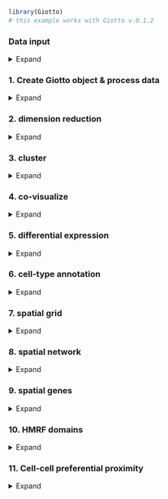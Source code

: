 
<!-- mouse_cortex_1_simple.md is generated from mouse_cortex_1_simple.Rmd Please edit that file -->

``` r
library(Giotto)
# this example works with Giotto v.0.1.2
```

### Data input

<details>

<summary>Expand</summary>  

[Wang et al.](https://science.sciencemag.org/content/361/6400/eaat5691)
created a 3D spatial expression dataset consisting of 28 genes from
32,845 single cells acquired over multiple rounds in visual cortex
STARmap volumes.

![](./starmap_3D_data.png) .

``` r
STARMAP_data_folder = '/Volumes/Ruben_Seagate/Dropbox/Projects/GC_lab/Ruben_Dries/190225_spatial_package/Data/Starmap_data/'
expr = read.table(paste0(STARMAP_data_folder, '/', 'STARmap_3D_data_expression.txt'))
cell_loc = read.table(paste0(STARMAP_data_folder, '/', 'STARmap_3D_data_cell_locations.txt'))
```

-----

</details>

### 1\. Create Giotto object & process data

<details>

<summary>Expand</summary>  

``` r
# create
STAR_test <- createGiottoObject(raw_exprs = expr, spatial_locs = cell_loc)

# check distributions, test different thresholds and filter
filterDistributions(STAR_test, detection = 'genes', show_plot = F)
filterDistributions(STAR_test, detection = 'cells', show_plot = F)
filterCombinations(STAR_test,
                   expression_thresholds = c(1, 2),
                   gene_det_in_min_cells = c(20000, 30000),
                   min_det_genes_per_cell = c(20, 25))
STAR_test <- filterGiotto(gobject = STAR_test,
                          gene_det_in_min_cells = 20000,
                          min_det_genes_per_cell = 20)

## normalize & adjust
STAR_test <- normalizeGiotto(gobject = STAR_test, scalefactor = 10000, verbose = T)
STAR_test <- addStatistics(gobject = STAR_test)
STAR_test <- adjustGiottoMatrix(gobject = STAR_test, expression_values = c('normalized'),
                                batch_columns = NULL, covariate_columns = c('nr_genes', 'total_expr'),
                                return_gobject = TRUE,
                                update_slot = c('custom'))
```

Data can be presented in 3D for both the spatial (if captured in 3D) and
expression space. Output is generated by plotly and can be saved as an
html widget as show belown. These html widgets can be opened again in
any browser for further exploration and to generate static figures. For
this example we will only present static figures for each interactive 3D
plot.

``` r
real_3D = visPlot(gobject = STAR_test,
                  sdimx = "sdimx", sdimy = "sdimy", sdimz = "sdimz",
                  point_size = 1, axis_scale = "real", z_ticks = 2)
htmlwidgets::saveWidget(plotly::as_widget(real_3D), file = paste0(gobject_folder,'/', 'starmap_real_3D.html'))

cube_3D = visPlot(gobject = STAR_test,
                  sdimx = "sdimx", sdimy = "sdimy", sdimz = "sdimz",
                  point_size = 1, axis_scale = "cube", z_ticks = 2)
htmlwidgets::saveWidget(plotly::as_widget(cube_3D), file = paste0(gobject_folder,'/', 'starmap_cube_3D.html'))
```

Real scale 3D image: ![](./figures/3D_real_presentation.png)

Cube scale 3D image: ![](./figures/3D_cube_presentation.png)

-----

</details>

### 2\. dimension reduction

<details>

<summary>Expand</summary>  

``` r
STAR_test <- calculateHVG(gobject = STAR_test, method = 'cov_groups', zscore_threshold = 0.5, nr_expression_groups = 3)
# use all genes (= default)
STAR_test <- runPCA(gobject = STAR_test, genes_to_use = NULL, scale_unit = F)
signPCA(STAR_test)
STAR_test <- runUMAP(STAR_test, dimensions_to_use = 1:8, n_components = 3, n_threads = 4)
```

-----

</details>

### 3\. cluster

<details>

<summary>Expand</summary>  

``` r

## sNN network (default)
STAR_test <- createNearestNetwork(gobject = STAR_test, dimensions_to_use = 1:8, k = 15)
## Leiden clustering
STAR_test <- doLeidenCluster(gobject = STAR_test, resolution = 0.2, n_iterations = 1000,
                             name = 'leiden_0.2',
                             python_path = "/Users/rubendries/Bin/anaconda3/envs/py36/bin/python")
```

``` r
STAR_UMAP <- plotUMAP(gobject = STAR_test, cell_color = 'leiden_0.2', 
                      point_size = 1.5,
                      plot_method = "plotly",
                      show_NN_network = T, 
                      edge_alpha = 0.05,
                      dim1_to_use = 1,
                      dim2_to_use = 2,
                      dim3_to_use = 3)
htmlwidgets::saveWidget(plotly::as_widget(STAR_UMAP), file = paste0(cluster_folder,'/', 'cluster_UMAP.html'))
```

3D UMAP plot: ![](./figures/UMAP_cluster_SNN.png)

-----

</details>

### 4\. co-visualize

<details>

<summary>Expand</summary>  

``` r
coPlot = visSpatDimPlot(gobject = STAR_test,
                        cell_color = 'leiden_0.2',
                        dim3_to_use = 3,
                        sdimz = "sdimz",
                        axis_scale = "real",
                        z_ticks = 2,
                        dim_point_size = 1,
                        spatial_point_size = 1,
                        show_NN_network = F)
htmlwidgets::saveWidget(plotly::as_widget(coPlot), file = paste0(covis_folder,'/', 'coPlot.html'))
```

Co-visualzation: ![](./figures/covisual_plot.png)

-----

</details>

### 5\. differential expression

<details>

<summary>Expand</summary>  

``` r
markers = findMarkers_one_vs_all(gobject = STAR_test,
                                 method = 'gini',
                                 expression_values = 'normalized',
                                 cluster_column = 'leiden_0.2',
                                 min_genes = 5, rank_score = 2)
markers[, head(.SD, 4), by = 'cluster']


# violinplot
violinPlot(STAR_test, genes = unique(markers$genes), cluster_column = 'leiden_0.2')

# individual genes and cells heatmap
plotHeatmap(STAR_test, genes = STAR_test@gene_ID, cluster_column = 'leiden_0.2',
            legend_nrows = 2, expression_values = 'scaled',
            cluster_order = 'correlation', gene_order = 'correlation', show_plot = F)

# individual genes and average cluster heatmap
plotMetaDataHeatmap(STAR_test, expression_values = 'scaled',
                    metadata_cols = c('leiden_0.2'))
```

violinplot: ![](./figures/DEG_violinplot.png)

Heatmap cells: ![](./figures/DEG_heatmap_cells.png)

Heatmap clusters: ![](./figures/DEG_heatmap_clusters.png)

-----

</details>

### 6\. cell-type annotation

<details>

<summary>Expand</summary>  

``` r

## general cell types
clusters_cell_types_cortex = c('excit','excit','excit', 'inh', 'excit',
                               'other', 'other', 'other', 'inh', 'inh')
names(clusters_cell_types_cortex) = c(1:10)
STAR_test = annotateGiotto(gobject = STAR_test, annotation_vector = clusters_cell_types_cortex,
                           cluster_column = 'leiden_0.2', name = 'general_cell_types')

plotUMAP(STAR_test, plot_method = 'ggplot', cell_color = 'general_cell_types', point_size = 1.5)
plotMetaDataHeatmap(STAR_test, expression_values = 'scaled',
                    metadata_cols = c('general_cell_types'))
```

UMAP: ![](./figures/umap_general_cell_type.png)

Heatmap: ![](./figures/cluster_heatmap_general_cell_type.png)

``` r
## detailed cell types
clusters_cell_types_cortex = c('L5','L4','L2/3', 'PV', 'L6',
                               'Astro', 'Olig1', 'Olig2', 'Calretinin', 'SST')
names(clusters_cell_types_cortex) = c(1:10)
STAR_test = annotateGiotto(gobject = STAR_test, annotation_vector = clusters_cell_types_cortex,
                         cluster_column = 'leiden_0.2', name = 'cell_types')



plotUMAP(STAR_test, plot_method = 'ggplot', cell_color = 'cell_types', point_size = 1.5)
plotMetaDataHeatmap(STAR_test, expression_values = 'scaled',
                    metadata_cols = c('cell_types'))
```

UMAP: ![](./figures/umap_cell_type.png)

Heatmap: ![](./figures/cluster_heatmap_cell_type.png)

``` r
# create consistent color code
mynames = unique(pDataDT(STAR_test)$cell_types)
mycolorcode = Giotto:::getDistinctColors(n = 10)
names(mycolorcode) = mynames

## all cell types
realCellTypes =  visPlot(STAR_test, cell_color = 'cell_types', axis_scale = 'real',
                         sdimx = 'sdimx', sdimy = 'sdimy', sdimz = 'sdimz',
                         show_grid = F, cell_color_code = mycolorcode)
htmlwidgets::saveWidget(plotly::as_widget(realCellTypes), file = paste0(annotation_folder,'/', 'realCellTypes.html'))

## excitatory neurons
excit = visPlot(STAR_test, cell_color = 'cell_types', plot_method = 'plotly',
        sdimx = 'sdimx', sdimy = 'sdimy', sdimz = 'sdimz', axis_scale = 'real',
        select_cell_groups = c('L6','L5','L4','L2/3'),
        show_grid = F, cell_color_code = mycolorcode)
htmlwidgets::saveWidget(plotly::as_widget(excit), file = paste0(annotation_folder,'/', 'realCellTypes_excit.html'))

## inhibitory neurons
inhib = visPlot(STAR_test, cell_color = 'cell_types', plot_method = 'plotly',
        sdimx = 'sdimx', sdimy = 'sdimy', sdimz = 'sdimz', axis_scale = 'real',
        select_cell_groups = c('PV','Calretinin', 'SST'),
        show_grid = F, cell_color_code = mycolorcode)
htmlwidgets::saveWidget(plotly::as_widget(inhib), file = paste0(annotation_folder,'/', 'realCellTypes_inh.html'))

## other cell types
other = visPlot(STAR_test, cell_color = 'cell_types', plot_method = 'plotly',
        sdimx = 'sdimx', sdimy = 'sdimy', sdimz = 'sdimz', axis_scale = 'real',
        select_cell_groups = c('Astro', 'Olig1', 'Olig2'),
        show_grid = F, cell_color_code = mycolorcode)
htmlwidgets::saveWidget(plotly::as_widget(other), file = paste0(annotation_folder,'/', 'realCellTypes_other.html'))
```

All cells: ![](./figures/all_cell_types.png)

Excitatory neurons: ![](./figures/excit_cell_types.png)

Inhibitory neurons: ![](./figures/inh_cell_types.png)

Other cell types: ![](./figures/other_cell_types.png)

-----

</details>

### 7\. spatial grid

<details>

<summary>Expand</summary>  

``` r

## spatial grid
STAR_test <- createSpatialGrid(gobject = STAR_test,
                               sdimx_stepsize = 100,
                               sdimy_stepsize = 100,
                               sdimz_stepsize = 20,
                               minimum_padding = 0)

mycolorcode = c('red', 'blue')
names(mycolorcode) = c("L2/3", "L6")
visPlot(STAR_test, cell_color = 'cell_types', sdimx = 'sdimx', sdimy = 'sdimy',
        show_grid = T, spatial_grid_name = 'large_grid', point_size = 3, plot_method = 'ggplot',
        select_cell_groups = c("L2/3", "L6"), other_cells_alpha = 1, cell_color_code = mycolorcode)
```

Spatial grid and selection example: ![](./figures/gridplot.png)

``` r
#### spatial patterns ####
pattern_VC = detectSpatialPatterns(gobject = STAR_test, 
                                   expression_values = 'normalized',
                                   spatial_grid_name = 'spatial_grid',
                                   min_cells_per_grid = 5, 
                                   scale_unit = T, 
                                   PC_zscore = 1, 
                                   show_plot = T)
```

``` r
dim3_pattern = showPattern(pattern_VC,  plot_dim = 3, point_size = 4)
htmlwidgets::saveWidget(plotly::as_widget(dim3_pattern), file = paste0(grid_folder,'/', 'dim3_pattern.html'))
```

Top view of pattern:

![](./figures/pattern_top_view.png)

Layered view (cells) of pattern:

![](./figures/pattern_layered_view.png)

Genes associated with pattern:

``` r
showPatternGenes(pattern_VC, dimension = 1)
```

![](./figures/patterngenes.png)

-----

</details>

### 8\. spatial network

<details>

<summary>Expand</summary>  

``` r

## create spatial networks based on k and/or distance from centroid
STAR_test <- createSpatialNetwork(gobject = STAR_test, k = 3)
```

``` r
networkplot = visPlot(gobject = STAR_test, show_network = T,
        sdimx = "sdimx",sdimy = "sdimy",sdimz = "sdimz",
        network_color = 'blue', spatial_network_name = 'spatial_network',axis_scale = "real",z_ticks = 2,
        point_size = 4, cell_color = 'cell_types')
htmlwidgets::saveWidget(plotly::as_widget(networkplot), file = paste0(spatnet_folder,'/', 'networkplot.html'))
```

Zoom out 3D network:  
![](./figures/network_zoomOUT.png)

Zoom in 3D network:  
![](./figures/network_zoomIN.png) \*\*\*

</details>

### 9\. spatial genes

<details>

<summary>Expand</summary>  

``` r
kmtest = binGetSpatialGenes(STAR_test, bin_method = 'kmeans',
                            do_fisher_test = F, community_expectation = 5,
                            spatial_network_name = 'spatial_network', verbose = T)

ranktest = binGetSpatialGenes(STAR_test, bin_method = 'rank',
                              do_fisher_test = F, community_expectation = 5,
                              spatial_network_name = 'spatial_network', verbose = T)

spatial_genes = calculate_spatial_genes_python(gobject = STAR_test,
                                               expression_values = 'scaled',
                                               python_path = "/Users/rubendries/Bin/anaconda3/envs/py36/bin/pythonw",
                                               rbp_p=0.99, examine_top=0.1)
```

``` r
visSpatDimGenePlot(STAR_test, plot_method = 'ggplot',
                      genes = c('Cux2', 'Pcp4', 'Gja1', 'Mbp'), plot_alignment = 'vertical', cow_n_col = 4,
                      genes_high_color = 'red', genes_mid_color = 'white', genes_low_color = 'darkblue', midpoint = 8)
```

Spatial genes:  
![](./figures/spatial_genes.png)

-----

</details>

### 10\. HMRF domains

<details>

<summary>Expand</summary>  

``` r
my_spatial_genes = spatial_genes[1:16]$genes

my_spatial_genes
 [1] "Flt1"    "Mbp"     "Pcp4"    "Plcxd2"  "Cux2"    "Gja1"    "Ctgf"   
 [8] "Egr1"    "Cck"     "Slc17a7" "Ctss"    "Egr2"    "Sst"     "Reln"   
[15] "Rorb"    "Rasgrf2"

showClusterHeatmap(gobject = STAR_test, cluster_column = 'cell_types', genes = my_spatial_genes)

# do HMRF with different betas
HMRF_spatial_genes = doHMRF(gobject = STAR_test, expression_values = 'normalized',
                            spatial_genes = my_spatial_genes,
                            k = 10,
                            betas = c(0, 0.5, 10), 
                            output_folder = 'Spatial_genes/SG_k10_scaled',
                            python_path = my_python_path,
                            zscore = "rowcol", tolerance=1e-5)

## add HMRF of interest to giotto object
STAR_test = addHMRF(gobject = STAR_test,
                   HMRFoutput = HMRF_spatial_genes,
                   k = 10, betas_to_add = c(0, 0.5, 1, 1.5, 2.0),
                   hmrf_name = 'HMRF')

## visualize
# b = 0, no information from cell neighbors
visPlot(gobject = STAR_test, cell_color = 'HMRF_k10_b.0', point_size = 1)

# b = 1.5
visPlot(gobject = STAR_test, cell_color = 'HMRF_k10_b.1.5', point_size = 1)
```

Without information from neighboring cells, b = 0:  
![](./figures/10.starmap.k10.b0.png)

b = 1.5:  
![](./figures/10.starmap.k10.b1.5.png)

-----

</details>

### 11\. Cell-cell preferential proximity

<details>

<summary>Expand</summary>  

![cell-cell](./cell_cell_neighbors.png)

``` r

## calculate frequently seen proximities
cell_proximities = cellProximityEnrichment(gobject = STAR_test,
                                           cluster_column = 'cell_types',
                                           spatial_network_name = 'spatial_network',
                                           number_of_simulations = 400)

cellProximityBarplot(CPscore = cell_proximities, min_orig_ints = 5, min_sim_ints = 5)
cellProximityHeatmap(CPscore = cell_proximities, order_cell_types = T, scale = T)
```

barplot:  
![](./figures/cell_proximity_barplot.png)

heatmap:  
![](./figures/cell_proximity_heatmap.png)

``` r
STAR_astro_pv <- cellProximityVisPlot(gobject = STAR_test, interaction_name = "Astro-PV", spatial_network_name = 'spatial_network',
                                      axis_scale = 'real', 
                                   cluster_column = 'cell_types',
                                   sdimx = "sdimx",sdimy = "sdimy",sdimz = "sdimz",
                                   show_other_cells = F,
                                   cell_color = 'cell_types', 
                                   show_network = T,
                                   network_color = 'blue', 
                                   point_size_select = 4)
htmlwidgets::saveWidget(plotly::as_widget(STAR_astro_pv), file = paste0(cellproxim_folder,'/', 'STAR_astro_pv.html'))
```

Astroycte - PV inhibitory neurons:

Zoom out of selected cell-cell interactions:
![](./figures/interaction_zoomOUT.png)

Zoom in of selected cell-cell interactions:
![](./figures/interaction_zoomIN.png)

-----

</details>
